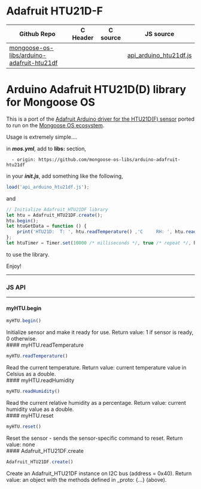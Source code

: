 # Adafruit HTU21D-F
| Github Repo | C Header | C source  | JS source |
| ----------- | -------- | --------  | ----------------- |
| [mongoose-os-libs/arduino-adafruit-htu21df](https://github.com/mongoose-os-libs/arduino-adafruit-htu21df) | [](https://github.com/mongoose-os-libs/arduino-adafruit-htu21df/tree/master/include/) | &nbsp;  | [api_arduino_htu21df.js](https://github.com/mongoose-os-libs/arduino-adafruit-htu21df/tree/master/mjs_fs/api_arduino_htu21df.js)         |


# Arduino Adafruit HTU21D(D) library for Mongoose OS

This is a port of the [Adafruit Arduino driver for the HTU21D(F) sensor](https://github.com/adafruit/Adafruit_HTU21DF_Library) ported to run on the [Mongoose OS ecosystem](https://mongoose-os.com/docs/reference/api.html).

Usage is extremely simple....

in _**mos.yml**_, add to **libs:** section,

`  - origin: https://github.com/mongoose-os-libs/arduino-adafruit-htu21df`
  
in your _**init.js**_, add something like the following,

```javascript
load('api_arduino_htu21df.js');
```

and

```javascript
// Initialize Adafruit_HTU21DF library
let htu = Adafruit_HTU21DF.create();
htu.begin();
let htuGetData = function () {
    print('HTU21D:  T: ', htu.readTemperature() ,'C     RH: ', htu.readHumidity(), '%');
};
let htuTimer = Timer.set(10000 /* milliseconds */, true /* repeat */, htuGetData, null);
```

to use the library.

Enjoy!


 ----- 

### JS API

 --- 
#### myHTU.begin

```javascript
myHTU.begin()
```
<div class="apidescr">
Initialize sensor and make it ready for use.
Return value: 1 if sensor is ready, 0 otherwise.
</div>
#### myHTU.readTemperature

```javascript
myHTU.readTemperature()
```
<div class="apidescr">
Read the current temperature.
Return value: current temperature value in Celsius as a double.
</div>
#### myHTU.readHumidity

```javascript
myHTU.readHumidity()
```
<div class="apidescr">
Read the current relative humidity as a percentage.
Return value: current humidity value as a double.
</div>
#### myHTU.reset

```javascript
myHTU.reset()
```
<div class="apidescr">
Reset the sensor - sends the sensor-specific command to reset.
Return value: none
</div>
#### Adafruit_HTU21DF.create

```javascript
Adafruit_HTU21DF.create()
```
<div class="apidescr">
Create an Adafruit_HTU21DF instance on I2C bus (address = 0x40).
Return value: an object with the methods defined in _proto: {...} (above).
</div>
